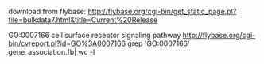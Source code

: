 
download from flybase:
http://flybase.org/cgi-bin/get_static_page.pl?file=bulkdata7.html&title=Current%20Release


GO:0007166
cell surface receptor signaling pathway
http://flybase.org/cgi-bin/cvreport.pl?id=GO%3A0007166
grep 'GO:0007166' gene_association.fb| wc -l

